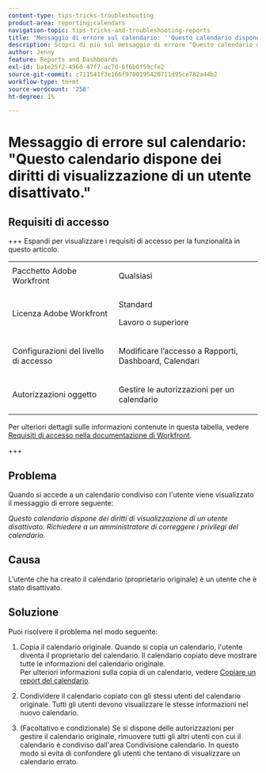 ```yaml
---
content-type: tips-tricks-troubleshooting
product-area: reporting;calendars
navigation-topic: tips-tricks-and-troubleshooting-reports
title: 'Messaggio di errore sul calendario: ''Questo calendario dispone dei diritti di visualizzazione di un utente disattivato.'''
description: Scopri di più sul messaggio di errore "Questo calendario dispone dei diritti di visualizzazione di un utente disattivato".
author: Jenny
feature: Reports and Dashboards
exl-id: ba1e25f2-4960-47f7-ac7d-6f6b0f59cfe2
source-git-commit: c711541f3e166f9700195420711d95ce782a44b2
workflow-type: tm+mt
source-wordcount: '258'
ht-degree: 1%

---
```


# Messaggio di errore sul calendario: &quot;Questo calendario dispone dei diritti di visualizzazione di un utente disattivato.&quot;

## Requisiti di accesso

+++ Espandi per visualizzare i requisiti di accesso per la funzionalità in questo articolo.

<table style="table-layout:auto"> 
 <col> 
 <col> 
 <tbody> 
  <tr> 
   <td role="rowheader">Pacchetto Adobe Workfront</td> 
   <td> <p>Qualsiasi</p> </td> 
  </tr> 
  <tr> 
   <td role="rowheader">Licenza Adobe Workfront</td> 
   <td> 
     <p>Standard</p>
     <p>Lavoro o superiore</p>
   </td> 
  </tr> 
  <tr> 
   <td role="rowheader">Configurazioni del livello di accesso</td> 
   <td> <p>Modificare l’accesso a Rapporti, Dashboard, Calendari</p> </td> 
  </tr> 
  <tr> 
   <td role="rowheader">Autorizzazioni oggetto</td> 
   <td> <p>Gestire le autorizzazioni per un calendario</p> </td> 
  </tr> 
 </tbody> 
</table>

Per ulteriori dettagli sulle informazioni contenute in questa tabella, vedere [Requisiti di accesso nella documentazione di Workfront](/help/quicksilver/administration-and-setup/add-users/access-levels-and-object-permissions/access-level-requirements-in-documentation.md).

+++

## Problema

Quando si accede a un calendario condiviso con l&#39;utente viene visualizzato il messaggio di errore seguente: 

*Questo calendario dispone dei diritti di visualizzazione di un utente disattivato. Richiedere a un amministratore di correggere i privilegi del calendario.*

## Causa

L&#39;utente che ha creato il calendario (proprietario originale) è un utente che è stato disattivato. 

## Soluzione

Puoi risolvere il problema nel modo seguente:

1. Copia il calendario originale. Quando si copia un calendario, l&#39;utente diventa il proprietario del calendario. Il calendario copiato deve mostrare tutte le informazioni del calendario originale.\
   Per ulteriori informazioni sulla copia di un calendario, vedere [Copiare un report del calendario](../../../reports-and-dashboards/reports/calendars/copy-a-calendar-report.md).

1. Condividere il calendario copiato con gli stessi utenti del calendario originale. Tutti gli utenti devono visualizzare le stesse informazioni nel nuovo calendario.
1. (Facoltativo e condizionale) Se si dispone delle autorizzazioni per gestire il calendario originale, rimuovere tutti gli altri utenti con cui il calendario è condiviso dall&#39;area Condivisione calendario. In questo modo si evita di confondere gli utenti che tentano di visualizzare un calendario errato.
